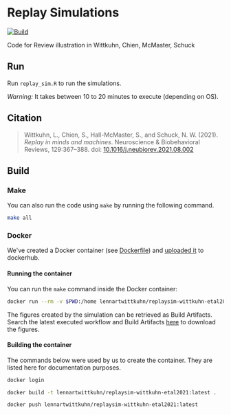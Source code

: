 # Replay Simulations

[![Build](https://github.com/nschuck/replaysim-wittkuhn-etal2021/actions/workflows/main.yml/badge.svg)](https://github.com/nschuck/replaysim-wittkuhn-etal2021/actions/workflows/main.yml)

Code for Review illustration in Wittkuhn, Chien, McMaster, Schuck

## Run

Run `replay_sim.R` to run the simulations.

*Warning:* It takes between 10 to 20 minutes to execute (depending on OS).

## Citation

> Wittkuhn, L., Chien, S., Hall-McMaster, S., and Schuck, N. W. (2021). *Replay in minds and machines*. Neuroscience & Biobehavioral Reviews, 129:367–388. doi: [10.1016/j.neubiorev.2021.08.002](https://doi.org/10.1016/j.neubiorev.2021.08.002)

## Build

### Make

You can also run the code using `make` by running the following command.

```bash
make all
```

### Docker

We've created a Docker container (see [Dockerfile](Dockerfile)) and [uploaded it](https://hub.docker.com/r/lennartwittkuhn/replaysim-wittkuhn-etal2021) to dockerhub.

#### Running the container

You can run the `make` command inside the Docker container:

```bash
docker run --rm -v $PWD:/home lennartwittkuhn/replaysim-wittkuhn-etal2021 /bin/sh -c "cd /home; make all"
```

The figures created by the simulation can be retrieved as Build Artifacts.
Search the latest executed workflow and Build Artifacts [here](https://github.com/lnnrtwttkhn/replaysim-wittkuhn-etal2021/actions/) to download the figures.

#### Building the container

The commands below were used by us to create the container.
They are listed here for documentation purposes.

```bash
docker login
```

```bash
docker build -t lennartwittkuhn/replaysim-wittkuhn-etal2021:latest .
```

```bash
docker push lennartwittkuhn/replaysim-wittkuhn-etal2021:latest
```
